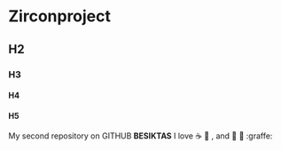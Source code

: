 # Zirconproject
## H2
### H3
#### H4
#### H5
My second repository on GITHUB
**BESIKTAS**
I love :coffee: :pizza:  , and :eagle: :dog: :graffe:
